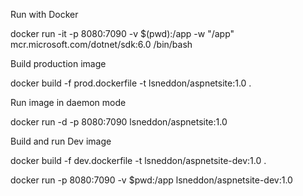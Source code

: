 Run with Docker  

docker run -it -p 8080:7090 -v $(pwd):/app -w "/app" mcr.microsoft.com/dotnet/sdk:6.0 /bin/bash

Build production image

docker build -f prod.dockerfile -t lsneddon/aspnetsite:1.0 .

Run image in daemon mode

docker run -d -p 8080:7090 lsneddon/aspnetsite:1.0

Build and run Dev image

docker build -f dev.dockerfile -t lsneddon/aspnetsite-dev:1.0 .

docker run -p 8080:7090 -v $pwd:/app lsneddon/aspnetsite-dev:1.0

